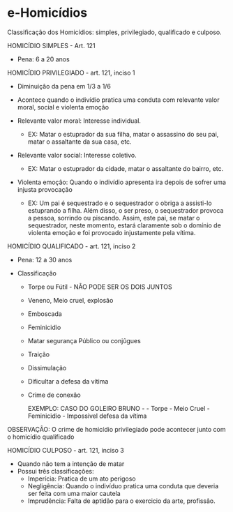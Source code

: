 # e-Homicídios
Classificação dos Homicídios: simples, privilegiado, qualificado e culposo.


HOMICÍDIO SIMPLES - Art. 121
   - Pena: 6 a 20 anos
   
HOMICÍDIO PRIVILEGIADO - art. 121, inciso 1
   - Diminuiçâo da pena em 1/3 a 1/6
   - Acontece quando o indivídio pratica uma conduta com relevante valor moral, social e violenta emoção
   
   - Relevante valor moral: Interesse individual.
     - EX: Matar o estuprador da sua filha, matar o assassino do seu pai, matar o assaltante da sua casa, etc.
   - Relevante valor social: Interesse coletivo.
     - EX: Matar o estuprador da cidade, matar o assaltante do bairro, etc.
   - Violenta emoçâo: Quando o indivídio apresenta ira depois de sofrer uma injusta provocaçâo
     - EX: Um pai é sequestrado e o sequestrador o obriga a assisti-lo estuprando a filha. Além disso, o ser preso, o sequestrador provoca a pessoa, sorrindo ou piscando. Assim, este pai, se matar o sequestrador, neste momento, estará claramente sob o domínio de violenta emoção e foi provocado injustamente pela vítima.
 
 HOMICÍDIO QUALIFICADO - art. 121, inciso 2
   - Pena: 12 a 30 anos
   
   - Classificaçâo
     - Torpe ou Fútil - NÃO PODE SER OS DOIS JUNTOS
     - Veneno, Meio cruel, explosão
     - Emboscada
     - Feminicidio
     - Matar segurança Público ou conjûgues
     - Traição
     - Dissimulação
     - Dificultar a defesa da vítima
     - Crime de conexâo
     
       EXEMPLO: CASO DO GOLEIRO BRUNO - 
                - Torpe
                - Meio Cruel
                - Feminicidio
                - Impossivel defesa da vítima
     
 OBSERVAÇÂO: O crime de homicídio privilegiado pode acontecer junto com o homicídio qualificado
 
 HOMICÍDIO CULPOSO - art. 121, inciso 3
   - Quando não tem a intenção de matar
   - Possui três classificaçôes:
     - Imperícia: Pratica de um ato perigoso
     - Negligência: Quando o indivíduo pratica uma conduta que deveria ser feita com uma maior cautela 
     - Imprudência: Falta de aptidâo para o exercicio da arte, profissâo.
   
 
